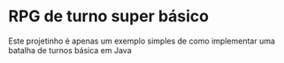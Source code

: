 # RPG de turno super básico

Este projetinho é apenas um exemplo simples de como implementar uma batalha de turnos básica em Java
